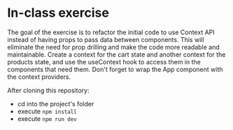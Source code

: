 # In-class exercise

The goal of the exercise is to refactor the initial code to use Context API instead of having props to pass data between components. This will eliminate the need for prop drilling and make the code more readable and maintainable. 
Create a context for the cart state and another context for the products state, and use the useContext hook to access them in the components that need them. 
Don't forget to wrap the App component with the context providers. 

After cloning this repository:
- cd into the project's folder
- execute `npm install`
- execute `npm run dev`
